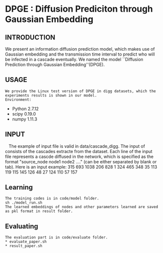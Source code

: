 # DPGE : Diffusion Prediciton through Gaussian Embedding
## INTRODUCTION
We present an information diffusion prediction model, which makes use of Gaussian embedding and the transmission time interval to predict who will be infected in a cascade eventually. We named the model ``Diffusion Prediction through Gaussian Embedding''(DPGE).
## USAGE
    We provide the Linux test version of DPGE in digg datasets, which the experiments results is shown in our model.
    Environment:
* Python 2.7.12
* scipy 0.19.0
* numpy 1.11.3
## INPUT
    The example of input file is valid in data/cascade_digg. The input of consists of the cascades extracte from the dataset. Each line of the input file represents a cascde diffused in the network, which is specified as the format "source_node node1 node2 ...." (can be either separated by blank or tab). Here is an input example:
    315 693 1038
    206 828 1 324 465
    348 35 113 119 115 145 126 48 27 124 110 57 157
## Learning
    The training codes is in code/model folder.
    sh ./model_run.sh
    The learned embeddings of nodes and other parameters learned are saved as pkl format in result folder.
## Evaluating
    The evaluation part is in code/evaluate folder.
    * evaluate_paper.sh
    * result_paper.sh
